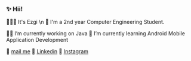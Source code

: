 ###  ✨ Hii!



 🙋🏻‍♀️ It's Ezgi \n
 💜 I'm a 2nd year Computer Engineering Student.

 💅🏻 I’m currently working on Java 
 🍓 I’m currently learning Android Mobile Application Development

 📩 [mail me](karahanezgi64@gmail.com)
 💎 [Linkedin](https://www.linkedin.com/in/ezgikrhnn/)
 📸 [Instagram](https://www.instagram.com/codewbnezgirl/)

 

